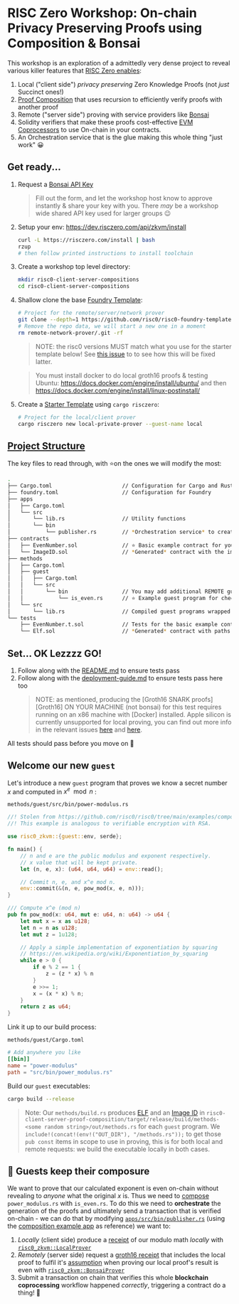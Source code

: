 # RISC Zero Workshop: On-chain Privacy Preserving Proofs using Composition & Bonsai

This workshop is an exploration of a admittedly very dense project to reveal various killer features that [RISC Zero enables](https://dev.risczero.com/api/use-cases):

1. Local ("client side") _privacy preserving_ Zero Knowledge Proofs (not _just_ Succinct ones!)
1. [Proof Composition](https://dev.risczero.com/api/zkvm/composition) that uses recursion to efficiently verify proofs with another proof
1. Remote ("server side") proving with service providers like [Bonsai](https://dev.risczero.com/litepaper)
1. Solidity verifiers that make these proofs cost-effective [EVM Coprocessors](https://dev.risczero.com/api/blockchain-integration/bonsai-on-eth) to use On-chain in your contracts.
1. An Orchestration service that is the glue making this whole thing "just work" 😀

## Get ready...

1. Request a [Bonsai API Key](https://www.bonsai.xyz/)
   > Fill out the form, and let the workshop host know to approve instantly & share your key with you.
   > There _may_ be a workshop wide shared API key used for larger groups 😉

1. Setup your env: <https://dev.risczero.com/api/zkvm/install>

   ```sh
   curl -L https://risczero.com/install | bash
   rzup
   # then follow printed instructions to install toolchain
   ```

1. Create a workshop top level directory:

   ```sh
   mkdir risc0-client-server-compositions
   cd risc0-client-server-compositions
   ```

1. Shallow clone the base [Foundry Template](https://github.com/risc0/risc0-foundry-template/):

   ```sh
   # Project for the remote/server/network prover
   git clone --depth=1 https://github.com/risc0/risc0-foundry-template.git remote-network-prover
   # Remove the repo data, we will start a new one in a moment
   rm remote-network-prover/.git -rf
   ```

   > NOTE: the risc0 versions MUST match what you use for the starter template below!
   > See [this issue](https://github.com/risc0/risc0-foundry-template/issues/124) to to see how this will be fixed latter.

   > You must install docker to do local groth16 proofs & testing
   > Ubuntu: https://docs.docker.com/engine/install/ubuntu/ and then https://docs.docker.com/engine/install/linux-postinstall/

1. Create a [Starter Template](https://github.com/risc0/risc0/tree/main/risc0/cargo-risczero/templates/rust-starter) using `cargo risczero`:

   ```sh
   # Project for the local/client prover
   cargo risczero new local-private-prover --guest-name local
   ```

## [Project Structure](https://github.com/risc0/risc0-foundry-template?tab=readme-ov-file#project-structure)

The key files to read through, with ⭐on the ones we will modify the most:

```sh
.
├── Cargo.toml                      // Configuration for Cargo and Rust
├── foundry.toml                    // Configuration for Foundry
├── apps
│   ├── Cargo.toml
│   └── src
│       └── lib.rs                  // Utility functions
│       └── bin
│           └── publisher.rs        // *Orchestration service* to create proofs and ship them to an EVM contract
├── contracts
│   ├── EvenNumber.sol              // ⭐ Basic example contract for you to hack on
│   └── ImageID.sol                 // *Generated* contract with the image ID for your zkVM program
├── methods
│   ├── Cargo.toml
│   ├── guest
│   │   ├── Cargo.toml
│   │   └── src
│   │       └── bin                 // You may add additional REMOTE guest programs to this folder
│   │           └── is_even.rs      // ⭐ Example guest program for checking if a number is even
│   └── src
│       └── lib.rs                  // Compiled guest programs wrapped into a lib and tests for guests
└── tests
    ├── EvenNumber.t.sol            // Tests for the basic example contract
    └── Elf.sol                     // *Generated* contract with paths the guest program ELF files.
```

## Set... OK Lezzzz GO!

1. Follow along with the [README.md](./README.md) to ensure tests pass
1. Follow along with the [deployment-guide.md](./deployment-guide.md) to ensure tests pass here too
   > NOTE: as mentioned, producing the [Groth16 SNARK proofs][Groth16] ON YOUR MACHINE (not bonsai) for this test requires running on an x86 machine with [Docker] installed.
   > Apple silicon is currently unsupported for local proving, you can find out more info in the relevant issues [here](https://github.com/risc0/risc0/issues/1520) and [here](https://github.com/risc0/risc0/issues/1749).

All tests should pass before you move on 🙏

## Welcome our new `guest`

Let's introduce a new `guest` program that proves we know a secret number $x$ and computed in $x^e \mod{n}$ :

`methods/guest/src/bin/power-modulus.rs`

```rs
//! Stolen from https://github.com/risc0/risc0/tree/main/examples/composition
//! This example is analogous to verifiable encryption with RSA.

use risc0_zkvm::{guest::env, serde};

fn main() {
    // n and e are the public modulus and exponent respectively.
    // x value that will be kept private.
    let (n, e, x): (u64, u64, u64) = env::read();

    // Commit n, e, and x^e mod n.
    env::commit(&(n, e, pow_mod(x, e, n)));
}

/// Compute x^e (mod n)
pub fn pow_mod(x: u64, mut e: u64, n: u64) -> u64 {
    let mut x = x as u128;
    let n = n as u128;
    let mut z = 1u128;

    // Apply a simple implementation of exponentiation by squaring
    // https://en.wikipedia.org/wiki/Exponentiation_by_squaring
    while e > 0 {
        if e % 2 == 1 {
            z = (z * x) % n
        }
        e >>= 1;
        x = (x * x) % n;
    }
    return z as u64;
}
```

Link it up to our build process:

`methods/guest/Cargo.toml`

```toml
# Add anywhere you like
[[bin]]
name = "power-modulus"
path = "src/bin/power_modulus.rs"
```

Build our `guest` executables:

```sh
cargo build --release
```

> Note: Our `methods/build.rs` produces [ELF](https://dev.risczero.com/terminology#elf-binary) and an [Image ID](https://dev.risczero.com/terminology#image-id) in `risc0-client-server-proof-composition/target/release/build/methods-<some random string>/out/methods.rs` for each `guest` program.
> We `include!(concat!(env!("OUT_DIR"), "/methods.rs"));` to get those `pub const` items in scope to use in proving, this is for both local and remote requests: we build the executable locally in both cases.

## 🤝 Guests keep their composure

We want to prove that our calculated exponent is even on-chain without revealing to _anyone_ what the original $x$ is.
Thus we need to [compose](https://dev.risczero.com/terminology#composition) `power_modulus.rs` with `is_even.rs`.
To do this we need to **orchestrate** the generation of the proofs and ultimately send a transaction that is verified on-chain - we can do that by modifying [`apps/src/bin/publisher.rs`](apps/src/bin/publisher.rs) (using the [composition example app](https://github.com/risc0/risc0/blob/main/examples/composition/src/main.rs) as reference) we want to:

1. _Locally_ (client side) produce a [receipt](https://dev.risczero.com/terminology#receipt) of our modulo math _locally_ with [`risc0_zkvm::LocalProver`](https://docs.rs/risc0-zkvm/latest/risc0_zkvm/struct.LocalProver.html)
1. _Remotely_ (server side) request a [groth16 receipt](https://dev.risczero.com/terminology#groth16-receipt) that includes the local proof to fulfil it's [assumption](https://dev.risczero.com/terminology#assumption) when proving our local proof's result is even with [`risc0_zkvm::BonsaiProver`](https://docs.rs/risc0-zkvm/latest/risc0_zkvm/struct.BonsaiProver.html)
1. Submit a transaction on chain that verifies this whole **blockchain coprocessing** workflow happened _correctly_, triggering a contract do a thing! 🤑

